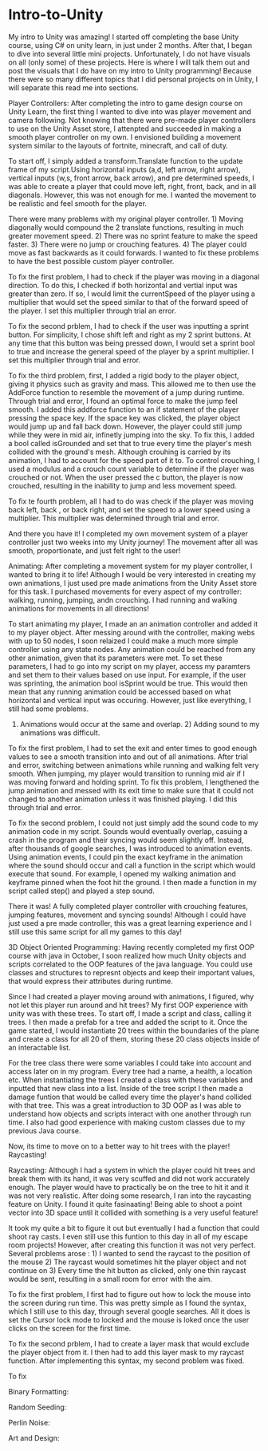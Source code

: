 # Intro-to-Unity
My intro to Unity was amazing! I started off completing the base Unity course, using C# on unity learn, in just under 2 months. After that, I began to dive into several little mini projects. Unfortunately, I do not have visuals on all (only some) of these projects. Here is where I will talk them out and post the visuals that I do have on my intro to Unity programming! Because there were so many different topics that I did personal projects on in Unity, I will separate this read me into sections.




Player Controllers:
After completing the intro to game design course on Unity Learn, the first thing I wanted to dive into was player movement and camera following. Not knowing that there were pre-made player controllers to use on the Unity Asset store, I attenpted and succeeded in making a smooth player controller on my own. I envisioned building a movement system similar to the layouts of fortnite, minecraft, and call of duty. 

To start off, I simply added a transform.Translate function to the update frame of my script.Using horizontal inputs (a,d, left arrow, right arrow), vertical inputs (w,s, front arrow, back arrow), and pre determined speeds, I was able to create a player that could move left, right, front, back, and in all diagonals.
However, this was not enough for me. I wanted the movement to be realistic and feel smooth for the player. 

There were many problems with my original player controller. 1) Moving diagonally would compound the 2 translate functions, resulting in much greater movement speed. 2) There was no sprint feature to make the speed faster. 3) There were no jump or crouching features. 4) The player could move as fast backwards as it could forwards. I wanted to fix these problems to have the best possible custom player controller. 

To fix the first problem, I had to check if the player was moving in a diagonal direction. To do this, I checked if both horizontal and vertial input was greater than zero. If so, I would limit the currentSpeed of the player using a multiplier that would set the speed similar to that of the forward speed of the player. I set this multiplier through trial an error.

To fix the second prblem, I had to check if the user was inputting a sprint button. For simplicity, I chose shift left and right as my 2 sprint buttons. At any time that this button was being pressed down, I would set a sprint bool to true and increase the general speed of the player by a sprint multiplier. I set this multiplier through trial and error. 

To fix the third problem, first, I added a rigid body to the player object, giving it physics such as gravity and mass. This allowed me to then use the AddForce function to resemble the movement of a jump during runtime. Through trial and error, I found an optimal force to make the jump feel smooth. I added this addforce function to an if statement of the player pressing the space key. If the space key was clicked, the player object would jump up and fall back down. However, the player could still jump while they were in mid air, infinetly jumping into the sky. To fix this, I added a bool called isGrounded and set that to true every time the player's mesh collided with the ground's mesh. Although crouhing is carried by its animation, I had to account for the speed part of it to. To control crouching, I used a modulus and a crouch count variable to determine if the player was crouched or not. When the user pressed the c button, the player is now crouched, resulting in the inability to jump and less movement speed. 

To fix te fourth problem, all I had to do was check if the player was moving back left, back , or back right, and set the speed to a lower speed using a multiplier. This multiplier was determined through trial and error. 

And there you have it! I completed my own movement system of a player controller just two weeks into my Unity journey! The movement after all was smooth, proportionate, and just felt right to the user! 


Animating:
After completing a movement system for my player controller, I wanted to bring it to life! Although I would be very interested in creating my own animations, I just used pre made animations from the Unity Asset store for this task. I purchased movements for every aspect of my controller: walking, running, jumping, andn crouching. I had running and walking animations for movements in all directions!

To start animating my player, I made an an animation controller and added it to my player object. After messing around with the controller, making webs with up to 50 nodes, I soon relaized I could make a much more simple controller using any state nodes. Any animation could be reached from any other animation, given that its parameters were met. To set these parameters, I had to go into my script on my player, access my paramters and set them to their values based on use input. For example, if the user was sprinting, the animation bool isSprint would be true. This would then mean that any running animation could be accessed based on what horizontal and vertical input was occuring. However, just like everything, I still had some problems.
1) Animations would occur at the same and overlap. 2) Adding sound to my animations was difficult. 

To fix the first problem, I had to set the exit and enter times to good enough values to see a smooth transition into and out of all animations. After trial and error, switching between animations while running and walking felt very smooth. When jumping, my player would transition to running mid air if I was moving forward and holding sprint. To fix this problem, I lengthened the jump animation and messed with its exit time to make sure that it could not changed to another animation unless it was finished playing. I did this through trial and error.

To fix the second problem, I could not just simply add the sound code to my animation code in my script. Sounds would eventually overlap, casuing a crash in the program and their syncing would seem slightly off. Instead, after thousands of google searches, I was introduced to animation events. Using animation events, I could pin the exact keyframe in the animation where the sound should occur and call a function in the script which would execute that sound. 
For example, I opened my walking animation and keyframe pinned when the foot hit the ground. I then made a function in my script called step() and played a step sound.

There it was! A fully completed player controller with crouching features, jumping features, movement and syncing sounds! Although I could have just used a pre made controller, this was a great learning experience and I still use this same script for all my games to this day!





3D Object Oriented Programming:
Having recently completed my first OOP course with java in October, I soon realized how much Unity objects and scripts correlated to the OOP features of the java language. You could use classes and structures to represnt objects and keep their important values, that would express their attributes during runtime. 

Since I had created a player moving around with animations, I figured, why not let this player run around and hit trees? My first OOP experience with unity was with these trees. To start off, I made a script and class, calling it trees. I then made a prefab for a tree and added the script to it. Once the game started, I would instantiate 20 trees within the boundaries of the plane and create a class for all 20 of them, storing these 20 class objects inside of an interactable list. 

For the tree class there were some variables I could take into account and access later on in my program. Every tree had a name, a health, a location etc.
When instantiating the trees I created a class with these variables and inputted that new class into a list. Inside of the tree script I then made a damage funtion that would be called every time the player's hand collided with that tree. This was a great introduction to 3D OOP as I was able to understand how objects and scripts interact with one another through run time. I also had good experience with making custom classes due to my previous Java course.

Now, its time to move on to a better way to hit trees with the player! Raycasting!




Raycasting:
Although I had a system in which the player could hit trees and break them with its hand, it was very scuffed and did not work accurately enough. The player would have to practically be on the tree to hit it and it was not very realistic. After doing some research, I ran into the raycasting feature on Unity. I found it quite fasinaating! Being able to shoot a point vector into 3D space until it collided with something is a very useful feature!

It took my quite a bit to figure it out but eventually I had a function that could shoot ray casts. I even still use this funtion to this day in all of my escape room projects! However, after creating this function it was not very perfect. Several problems arose : 1) I wanted to send the raycast to the position of the mouse 2) The raycast would sometimes hit the player object and not continue on 3) Every time the hit button as clicked, only one thin raycast would be sent, resulting in a small room for error with the aim. 

To fix the first problem, I first had to figure out how to lock the mouse into the screen during run time. This was pretty simple as I found the syntax, which I still use to this day, through several google searches. All it does is set the Cursor lock mode to locked and the mouse is loked once the user clicks on the screen for the first time. 

To fix the second prblem, I had to create a layer mask that would exclude the player object from it. I then had to add this layer mask to my raycast function. After implementing this syntax, my second problem was fixed. 

To fix 


Binary Formatting:



Random Seeding:



Perlin Noise:



Art and Design:





